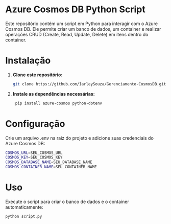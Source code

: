 # Azure Cosmos DB Python Script
Este repositório contém um script em Python para interagir com o Azure Cosmos DB. Ele permite criar um banco de dados, um container e realizar operações CRUD (Create, Read, Update, Delete) em itens dentro do container.

# Instalação

1. **Clone este repositório:**
     ```bash 
     git clone https://github.com/IarleySouza/Gerenciamento-CosmosDB.git
   ```
2. **Instale as dependências necessárias:**
    ```bash 
     pip install azure-cosmos python-dotenv
   ```

# Configuração
Crie um arquivo .env na raiz do projeto e adicione suas credenciais do Azure Cosmos DB:
    
```bash 
COSMOS_URL=SEU_COSMOS_URL
COSMOS_KEY=SEU_COSMOS_KEY
COSMOS_DATABASE_NAME=SEU_DATABASE_NAME
COSMOS_CONTAINER_NAME=SEU_CONTAINER_NAME
   ```

# Uso
Execute o script para criar o banco de dados e o container automaticamente:
```bash 
python script.py
   ```